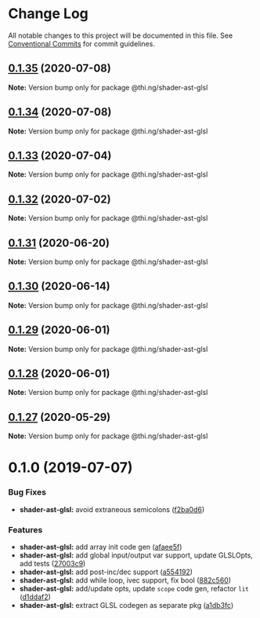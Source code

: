# Change Log

All notable changes to this project will be documented in this file.
See [Conventional Commits](https://conventionalcommits.org) for commit guidelines.

## [0.1.35](https://github.com/thi-ng/umbrella/compare/@thi.ng/shader-ast-glsl@0.1.34...@thi.ng/shader-ast-glsl@0.1.35) (2020-07-08)

**Note:** Version bump only for package @thi.ng/shader-ast-glsl





## [0.1.34](https://github.com/thi-ng/umbrella/compare/@thi.ng/shader-ast-glsl@0.1.33...@thi.ng/shader-ast-glsl@0.1.34) (2020-07-08)

**Note:** Version bump only for package @thi.ng/shader-ast-glsl





## [0.1.33](https://github.com/thi-ng/umbrella/compare/@thi.ng/shader-ast-glsl@0.1.32...@thi.ng/shader-ast-glsl@0.1.33) (2020-07-04)

**Note:** Version bump only for package @thi.ng/shader-ast-glsl





## [0.1.32](https://github.com/thi-ng/umbrella/compare/@thi.ng/shader-ast-glsl@0.1.31...@thi.ng/shader-ast-glsl@0.1.32) (2020-07-02)

**Note:** Version bump only for package @thi.ng/shader-ast-glsl





## [0.1.31](https://github.com/thi-ng/umbrella/compare/@thi.ng/shader-ast-glsl@0.1.30...@thi.ng/shader-ast-glsl@0.1.31) (2020-06-20)

**Note:** Version bump only for package @thi.ng/shader-ast-glsl





## [0.1.30](https://github.com/thi-ng/umbrella/compare/@thi.ng/shader-ast-glsl@0.1.29...@thi.ng/shader-ast-glsl@0.1.30) (2020-06-14)

**Note:** Version bump only for package @thi.ng/shader-ast-glsl





## [0.1.29](https://github.com/thi-ng/umbrella/compare/@thi.ng/shader-ast-glsl@0.1.28...@thi.ng/shader-ast-glsl@0.1.29) (2020-06-01)

**Note:** Version bump only for package @thi.ng/shader-ast-glsl





## [0.1.28](https://github.com/thi-ng/umbrella/compare/@thi.ng/shader-ast-glsl@0.1.27...@thi.ng/shader-ast-glsl@0.1.28) (2020-06-01)

**Note:** Version bump only for package @thi.ng/shader-ast-glsl





## [0.1.27](https://github.com/thi-ng/umbrella/compare/@thi.ng/shader-ast-glsl@0.1.26...@thi.ng/shader-ast-glsl@0.1.27) (2020-05-29)

**Note:** Version bump only for package @thi.ng/shader-ast-glsl





# 0.1.0 (2019-07-07)

### Bug Fixes

* **shader-ast-glsl:** avoid extraneous semicolons ([f2ba0d6](https://github.com/thi-ng/umbrella/commit/f2ba0d6))

### Features

* **shader-ast-glsl:** add array init code gen ([afaee5f](https://github.com/thi-ng/umbrella/commit/afaee5f))
* **shader-ast-glsl:** add global input/output var support, update GLSLOpts, add tests ([27003c9](https://github.com/thi-ng/umbrella/commit/27003c9))
* **shader-ast-glsl:** add post-inc/dec support ([a554192](https://github.com/thi-ng/umbrella/commit/a554192))
* **shader-ast-glsl:** add while loop, ivec support, fix bool ([882c560](https://github.com/thi-ng/umbrella/commit/882c560))
* **shader-ast-glsl:** add/update opts, update `scope` code gen, refactor `lit` ([d1ddaf2](https://github.com/thi-ng/umbrella/commit/d1ddaf2))
* **shader-ast-glsl:** extract GLSL codegen as separate pkg ([a1db3fc](https://github.com/thi-ng/umbrella/commit/a1db3fc))
